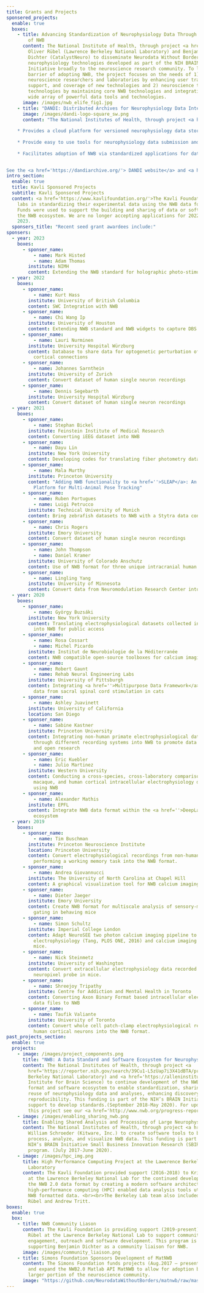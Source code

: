 ```yaml
---
title: Grants and Projects
sponsered_projects:
  enable: true
  boxes:
    - title: Advancing Standardization of Neurophysiology Data Through Dissemination
        of NWB
      content: The National Institute of Health, through project <a href='https://reporter.nih.gov/search/TZAZm50FMEia3LL8sRu9xw/project-details/11031355'>5U24NS120057</a>, funded
        Oliver Rübel (Lawrence Berkeley National Laboratory) and Benjamin
        Dichter (CatalystNeuro) to disseminate Neurodata Without Borders (NWB)
        neurophysiology technologies developed as part of the NIH BRAIN
        Initiative broadly to the neuroscience research community. To lower the
        barrier of adopting NWB, the project focuses on the needs of 1)
        neuroscience researchers and laboratories by enhancing user training,
        support, and coverage of new technologies and 2) neuroscience tools and
        technologies by maintaining core NWB technologies and integrating with a
        wide array of powerful data tools and technologies.
      image: /images/nwb_elife_fig1.jpg
    - title: "DANDI: Distributed Archives for Neurophysiology Data Integration"
      image: /images/dandi-logo-square_sw.png
      content: "The National Institutes of Health, through project <a href='https://reporter.nih.gov/search/saUqMstUpUOyrCHz_4rakA/project-details/9795271'>1R24MH117295</a>, funded <a href='https://satra.cogitatum.org/'>Satrajit Ghosh</a> (Massachusetts Institute of Technology) and Yaroslav Halchenko (<a href='http://centerforopenneuroscience.org/'>Center for Open Neuroscience</a>) to create the DANDI archive for neurophysiology Data.
      
    * Provides a cloud platform for versioned neurophysiology data storage for the purposes of collaboration, archiving, and preservation.
    
    * Provide easy to use tools for neurophysiology data submission and access in the archive
    
    * Facilitates adoption of NWB via standardized applications for data ingestion, visualization and processing.
    

See the <a href='https://dandiarchive.org/'> DANDI website</a> and <a href='https://github.com/dandi'>GitHub organization</a> for details. (August 2019-April 2029)."
intro_section:
  enable: true
  title: Kavli Sponsored Projects
  subtitle: Kavli Sponsored Projects
  content: <a href='https://www.kavlifoundation.org/'>The Kavli Foundation</a> has provided seed grants to aid
    labs in standardizing their experimental data using the NWB data format.
    Funds were used to support the building and sharing of data or software in
    the NWB ecosystem. We are no longer accepting applications for 2022 and
    2023.
  sponsers_title: "Recent seed grant awardees include:"
sponsers:
  - year: 2023
    boxes:
      - sponser_name:
          - name: Mark Histed
          - name: Adam Thomas
        institute: NIMH
        content: Extending the NWB standard for holographic photo-stimulation
  - year: 2022
    boxes:
      - sponser_name:
          - name: Kurt Hass
        institute: University of British Columbia
        content: SWC Integration with NWB
      - sponser_name:
          - name: Chi Wang Ip
        institute: University of Houston
        content: Extending NWB standard and NWB widgets to capture DBS datasets
      - sponser_name:
          - name: Lauri Nurminen
        institute: University Hospital Würzburg
        content: Database to share data for optogenetic perturbation of recurrent
          cortical connections
      - sponser_name:
          - name: Johannes Sarnthein
        institute: University of Zurich
        content: Convert dataset of human single neuron recordings
      - sponser_name:
          - name: Dennis Segebarth
        institute: University Hospital Würzburg
        content: Convert dataset of human single neuron recordings
  - year: 2021
    boxes:
      - sponser_name:
          - name: Stephan Bickel
        institute: Feinstein Institute of Medical Research
        content: Converting iEEG dataset into NWB
      - sponser_name:
          - name: Dayu Lin
        institute: New York University
        content: Developing codes for translating fiber photometry datasets into NWB
      - sponser_name:
          - name: Mala Murthy
        institute: Princeton University
        content: "Adding NWB functionality to <a href=''>SLEAP</a>: An Open Source
          Platform for Multi-Animal Pose Tracking"
      - sponser_name:
          - name: Ruben Portugues
          - name: Luigi Petrucco
        institute: Technical University of Munich
        content: Bring zebrafish datasets to NWB with a Stytra data converter
      - sponser_name:
          - name: Chris Rogers
        institute: Emory University
        content: Convert dataset of human single neuron recordings
      - sponser_name:
          - name: John Thompson
          - name: Daniel Kramer
        institute: University of Colorado Anschutz
        content: Use of NWB format for three unique intracranial human datasets
      - sponser_name:
          - name: Lingling Yang
        institute: University of Minnesota
        content: Convert data from Neuromodulation Research Center into NWB
  - year: 2020
    boxes:
      - sponser_name:
          - name: György Buzsáki
        institute: New York University
        content: Translating electrophysiological datasets collected in the Buzsáki Lab
          into NWB for public access
      - sponser_name:
          - name: Rosa Cossart
          - name: Michel Picardo
        institute: Institut de Neurobiologie de la Méditerranée
        content: NWB compatible open-source toolboxes for calcium imaging
      - sponser_name:
          - name: Robert Gaunt
          - name: Rehab Neural Engineering Labs
        institute: University of Pittsburgh
        content: Integrating <a href=''>Multipurpose Data Framework</a> with NWB using
          data from sacral spinal cord stimulation in cats
      - sponser_name:
          - name: Ashley Juavinett
        institute: University of California
        location: San Diego
      - sponser_name:
          - name: Sabine Kastner
        institute: Princeton University
        content: Integrating non-human primate electrophysiological data collected
          through different recording systems into NWB to promote data sharing
          and open research
      - sponser_name:
          - name: Eric Kuebler
          - name: Julio Martinez
        institute: Western University
        content: Conducting a cross-species, cross-laboratory comparison of mouse,
          macaque, and human cortical intracellular electrophysiology datasets
          using NWB
      - sponser_name:
          - name: Alexander Mathis
        institute: EPFL
        content: Integrate NWB data format within the <a href=''>DeepLabCut</a>
          ecosystem
  - year: 2019
    boxes:
      - sponser_name:
          - name: Tim Buschman
        institute: Princeton Neuroscience Institute
        location: Princeton University
        content: Convert electrophysiological recordings from non-human primates
          performing a working memory task into the NWB format.
      - sponser_name:
          - name: Andrea Giovannucci
        institute: The University of North Carolina at Chapel Hill
        content: A graphical visualization tool for NWB calcium imaging pipelines.
      - sponser_name:
          - name: Dieter Jaeger
        institute: Emory University
        content: Create NWB format for multiscale analysis of sensory-motor cortical
          gating in behaving mice
      - sponser_name:
          - name: Simon Schultz
        institute: Imperial College London
        content: Adapt NeuroSEE two photon calcium imaging pipeline to NWB, and convert
          electrophysiology (Tang, PLOS ONE, 2016) and calcium imaging data in
          mice.
      - sponser_name:
          - name: Nick Steinmetz
        institute: University of Washington
        content: Convert extracellular electrophysiology data recorded using a
          neuropixel probe in mice.
      - sponser_name:
          - name: Shreejoy Tripathy
        institute: Centre for Addiction and Mental Health in Toronto
        content: Converting Axon Binary Format based intracellular electrophysiology
          data files to NWB
      - sponser_name:
          - name: Taufik Valiante
        institute: University of Toronto
        content: Convert whole cell patch-clamp electrophysiological recordings from
          human cortical neurons into the NWB format.
past_projects_section:
  enable: true
  projects:
    - image: /images/project_components.png
      title: "NWB: A Data Standard and Software Ecosystem for Neurophysiology"
      content: The National Institutes of Health, through project <a
        href='https://reporter.nih.gov/search/39Cu1-L5zUap7i3X41dBTA/project-details/9582696'>1R24MH116922</a>, funded <a href='https://dav.lbl.gov/~oruebel/'>Oliver Rübel</a> (Lawrence
        Berkeley National Laboratory) and <a href='https://alleninstitute.org/what-we-do/brain-science/about/team/staff-profiles/lydia-ng/'>Lydia Ng</a> (Allen
        Institute for Brain Science) to continue development of the NWB data
        format and software ecosystem to enable standardization, sharing, and
        reuse of neurophysiology data and analyses, enhancing discovery and
        reproducibility. This funding is part of the NIH’s BRAIN Initiative
        support to develop standards.(September 2018-May 2020). For updates on
        this project see our <a href='http://www.nwb.org/progress-reports/'>Progress Reports page</a>.
    - image: /images/enabling_sharing_nwb.png
      title: Enabling Shared Analysis and Processing of Large Neurophysiology Data
      content: The National Institutes of Health, through project <a href='https://reporter.nih.gov/search/MrtOAMt7skGS5bbZADQBMQ/project-details/9409114'>1R44MH115731</a>, funded
        William Schroeder (Kitware, Inc.) to create software tools to browse,
        process, analyze, and visualize NWB data. This funding is part of the
        NIH’s BRAIN Initiative Small Business Innovation Research (SBIR) grant
        program. (July 2017-June 2020).
    - image: /images/hpc_img.png
      title: High Performance Computing Project at the Lawerence Berkeley National
        Laboratory
      content: The Kavli Foundation provided support (2016-2018) to Kristofer Bouchard
        at the Lawrence Berkeley National Lab for the continued development of
        the NWB 2.0 data format by creating a modern software architecture and
        high-performance computing (HPC) enabled data analysis tools utilizing
        NWB formatted data. <br><br>The Berkeley Lab team also included Oliver
        Rübel and Andrew Tritt.
boxes:
  enable: true
  box:
    - title: NWB Community Liason
      content: The Kavli Foundation is providing support (2019-present) to Oliver
        Rübel at the Lawrence Berkeley National Lab to support community
        engagement, outreach and software development. This program is currently
        supporting Benjamin Dichter as a community liaison for NWB.
      image: /images/community_liaison.png
    - title: Simons Foundation Sponsors Development of MatNWB
      content: The Simons Foundation funds projects (Aug.2017 – present) to develop
        and expand the NWB2.0 Matlab API MatNWB to allow for adoption by a
        larger portion of the neuroscience community.
      image: "https://github.com/NeurodataWithoutBorders/matnwb/raw/master/logo/logo_matnwb_small.png"
---
```

